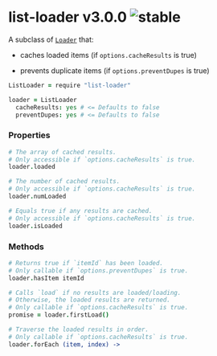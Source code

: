 
# list-loader v3.0.0 ![stable](https://img.shields.io/badge/stability-stable-4EBA0F.svg?style=flat)

A subclass of [`Loader`](http://github.com/aleclarson/loader) that:

- caches loaded items (if `options.cacheResults` is true)

- prevents duplicate items (if `options.preventDupes` is true)

```coffee
ListLoader = require "list-loader"

loader = ListLoader
  cacheResults: yes # <= Defaults to false
  preventDupes: yes # <= Defaults to false
```

### Properties

```coffee
# The array of cached results.
# Only accessible if `options.cacheResults` is true.
loader.loaded

# The number of cached results.
# Only accessible if `options.cacheResults` is true.
loader.numLoaded

# Equals true if any results are cached.
# Only accessible if `options.cacheResults` is true.
loader.isLoaded
```

### Methods

```coffee
# Returns true if `itemId` has been loaded.
# Only callable if `options.preventDupes` is true.
loader.hasItem itemId

# Calls `load` if no results are loaded/loading.
# Otherwise, the loaded results are returned.
# Only callable if `options.cacheResults` is true.
promise = loader.firstLoad()

# Traverse the loaded results in order.
# Only callable if `options.cacheResults` is true.
loader.forEach (item, index) ->
```
